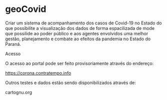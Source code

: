 # geoCovid

Criar um sistema de acompanhamento dos casos de Covid-19 no Estado do que possibilite a visualização dos dados de forma espacilizada de mode que possilide ao poder público e aos agentes envolvidos uma melhor gestão, planejamento e combate ao efeitos da pandemia no Estado do Paraná.

Acesso

O acesso ao portal pode ser feito provisoriamente através do endereço:


https://corona.contratempo.info

Outros testes e dados estão sendo disponibilizados através de:

cartognu.org
